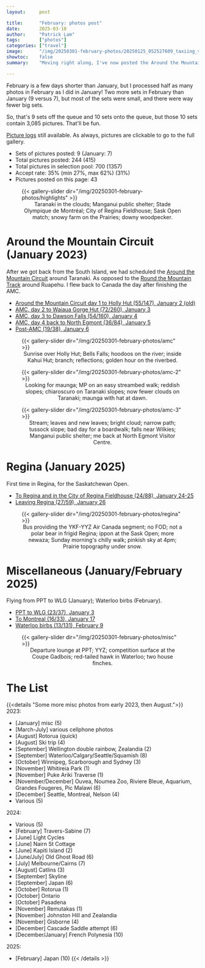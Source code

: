 ```yaml
---
layout:     post

title:      "February: photos post"
date:       2025-03-10
author:     "Patrick Lam"
tags:       ["photos"]
categories: ["travel"]
image:      "/img/20250301-february-photos/20250125_052527609_taxiing_v1.avif"
showtoc:    false
summary:    "Moving right along, I've now posted the Around the Mountain Circuit from 2023, and the next big set is August 2023. I added to the backlog with 2000 pictures from Japan though."

---
```


<style>
.post-heading h1  { color: white; background-color: #aaa; background-color: rgba(192,192,192,0.8); padding: 0.5em; text-shadow: 2px 2px 2px grey; }
.meta { color: purple; }
</style>

February is a few days shorter than January, but I processed half as many photos in February as I did in January! Two more sets in February than January (9 versus 7), but most of the sets were small,
and there were way fewer big sets.

So, that's 9 sets off the queue and 10 sets onto the queue, but those 10 sets contain 3,085 pictures. That'll be fun.

[Picture
logs](https://www.github.com/patricklam/picture-processing-logs) still
available. As always, pictures are clickable to go to the full gallery. 

* Sets of pictures posted: 9 (January: 7)
* Total pictures posted: 244 (415)
* Total pictures in selection pool: 700 (1357)
* Accept rate: 35% (min 27%, max 62%) (31%)
* Pictures posted on this page: 43

<figure>
{{< gallery-slider dir="/img/20250301-february-photos/highlights" >}}
<figcaption style="text-align:center">Taranaki in the clouds; Manganui public shelter; Stade Olympique de Montréal; City of Regina Fieldhouse; Sask Open match; snowy farm on the Prairies; downy woodpecker.</figcaption>
</figure>

# Around the Mountain Circuit (January 2023)

After we got back from the South Island, we had scheduled the [Around the Mountain Circuit](https://www.doc.govt.nz/parks-and-recreation/places-to-go/taranaki/places/egmont-national-park/things-to-do/tracks/around-the-mountain-circuit/) around Taranaki. As opposed to the [Round the Mountain Track](https://www.doc.govt.nz/parks-and-recreation/places-to-go/central-north-island/places/tongariro-national-park/things-to-do/tracks/round-the-mountain-track/) around Ruapehu. I flew back to Canada the day after finishing the AMC.

* [Around the Mountain Circuit day 1 to Holly Hut (55/147), January 2 (old)](https://gallery.patricklam.ca/index.php?/category/2026)
* [AMC, day 2 to Waiaua Gorge Hut (72/260), January 3](https://gallery.patricklam.ca/index.php?/category/2037)
* [AMC, day 3 to Dawson Falls (54/160), January 4](https://gallery.patricklam.ca/index.php?/category/2038)
* [AMC, day 4 back to North Egmont (36/84), January 5](https://gallery.patricklam.ca/index.php?/category/2039)
* [Post-AMC (19/38), January 6](https://gallery.patricklam.ca/index.php?/category/2040)

<figure>
{{< gallery-slider dir="/img/20250301-february-photos/amc" >}}
<figcaption style="text-align:center">Sunrise over Holly Hut; Bells Falls; hoodoos on the river; inside Kahui Hut; branch; reflections; golden hour on the riverbed.</figcaption>
</figure>

<figure>
{{< gallery-slider dir="/img/20250301-february-photos/amc-2" >}}
<figcaption style="text-align:center">Looking for maunga; MP on an easy streambed walk; reddish slopes; chiaroscuro on Taranaki slopes; now fewer clouds on Taranaki; maunga with hat at dawn.</figcaption>
</figure>

<figure>
{{< gallery-slider dir="/img/20250301-february-photos/amc-3" >}}
<figcaption style="text-align:center">Stream; leaves and new leaves; bright cloud; narrow path; tussock slope; bad day for a boardwalk; falls near Wilkies; Manganui public shelter; me back at North Egmont Visitor Centre.</figcaption>
</figure>


# Regina (January 2025)

First time in Regina, for the Saskatchewan Open.

* [To Regina and in the City of Regina Fieldhouse (24/88), January 24-25](https://gallery.patricklam.ca/index.php?/category/2031)
* [Leaving Regina (27/59), January 26](https://gallery.patricklam.ca/index.php?/category/2031)

<figure>
{{< gallery-slider dir="/img/20250301-february-photos/regina" >}}
<figcaption style="text-align:center">Bus providing the YKF-YYZ Air Canada segment; no FOD; not a polar bear in frigid Regina; ippon at the Sask Open; more newaza; Sunday morning's chilly walk; pinkish sky at 4pm; Prairie topography under snow.</figcaption>
</figure>

# Miscellaneous (January/February 2025)

Flying from PPT to WLG (January); Waterloo birbs (February).

* [PPT to WLG (23/37), January 3](https://gallery.patricklam.ca/index.php?/category/2035)
* [To Montreal (16/33), January 17](https://gallery.patricklam.ca/index.php?/category/2033)
* [Waterloo birbs (13/131), February 9](https://gallery.patricklam.ca/index.php?/category/2036)

<figure>
{{< gallery-slider dir="/img/20250301-february-photos/misc" >}}
<figcaption style="text-align:center">Departure lounge at PPT; YYZ; competition surface at the Coupe Gadbois; red-tailed hawk in Waterloo; two house finches.</figcaption>
</figure>

# The List

{{<details "Some more misc photos from early 2023, then August.">}}
2023:
* [January] misc (5)
* [March-July] various cellphone photos
* [August] Rotorua (quick)
* [August] Ski trip (4)
* [September] Wellington double rainbow, Zealandia (2)
* [September] Waterloo/Calgary/Seattle/Squamish (8)
* [October] Winnipeg, Scarborough and Sydney (3)
* [November] Whitireia Park (1)
* [November] Puke Ariki Traverse (1)
* [November/December] Ouvea, Noumea Zoo, Riviere Bleue, Aquarium, Grandes Fougeres, Pic Malawi (6)
* [December] Seattle, Montreal, Nelson (4)
* Various (5)

2024:
* Various (5)
* [February] Travers-Sabine (7)
* [June] Light Cycles
* [June] Nairn St Cottage
* [June] Kapiti Island (2)
* [June/July] Old Ghost Road (6)
* [July] Melbourne/Cairns (7)
* [August] Catlins (3)
* [September] Skyline
* [September] Japan (6)
* [October] Rotorua (1)
* [October] Ontario
* [October] Pasadena
* [November] Remutakas (1)
* [November] Johnston Hill and Zealandia
* [November] Gisborne (4)
* [December] Cascade Saddle attempt (6)
* [December/January] French Polynesia (10)

2025:
* [February] Japan (10)
{{< /details >}}
